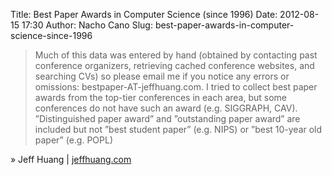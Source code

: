 Title: Best Paper Awards in Computer Science (since 1996)
Date: 2012-08-15 17:30
Author: Nacho Cano
Slug: best-paper-awards-in-computer-science-since-1996

> Much of this data was entered by hand (obtained by contacting past
> conference organizers, retrieving cached conference websites, and
> searching CVs) so please email me if you notice any errors or
> omissions: bestpaper-AT-jeffhuang.com. I tried to collect best paper
> awards from the top-tier conferences in each area, but some
> conferences do not have such an award (e.g. SIGGRAPH, CAV).
> ”Distinguished paper award” and ”outstanding paper award” are included
> but not ”best student paper” (e.g. NIPS) or ”best 10-year old paper”
> (e.g. POPL)

» Jeff Huang | [jeffhuang.com][]

  [jeffhuang.com]: http://jeffhuang.com/best_paper_awards.html
    "Best Paper Awards in Computer Science (since 1996)"
